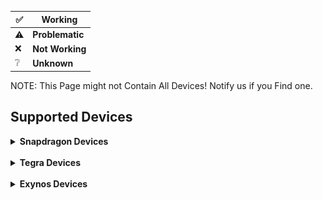 </details>


|✅|Working|
|-|-------|
|⚠️|**Problematic**|
|❌|**Not Working**|
|❔|**Unknown**|

NOTE: This Page might not Contain All Devices! Notify us if you Find one.

## Supported Devices

<details>
<summary><b><strong>Snapdragon Devices</strong></b></summary>

<br>

<details>
<summary><b><strong>Snapdragon 8 Gen 1/8+ Gen 1 Devices</strong></b></summary>

## Nothing Phone (2)

<img align="right" src="Resources/Pictures/Nothing-Phone-2.png" width="500" alt="Preview">

**State: Active** <br>
**Codename: pong** <br>
**Maintainers: [index986](https://github.com/index986)** <br>
**Contibuters: [Robotix](https://github.com/Robotix22/), [N1kroks](https://github.com/N1kroks)** <br>
**Testers: [index986](https://github.com/index986) [nokii1337](https://github.com/nokii1337), People from tg/discord nothing group**

### UEFI Status

|Feature|Description|State|
|:------|:----------|:---:|
|Display||✅|
|Internal Storage||✅|
|Side Buttons||✅|
|USB Host Mode||✅|
|USB Device Mode||❌|
|USB Power Delivery||❌|
|Mass Storage|Needs Device Mode|❌|
|Windows Boot||✅|
|Linux Boot||❌|

### OS Status

<table>
<tr><th>Windows</th></tr>
<tr><td>

|Feature|Description|State|
|:------|:----------|:---:|
|Internal Storage||✅|
|Side Buttons||❌|
|Proximity Sensor||❌|
|Light Sensor||❌|
|Accelerometer Sensor||❌|
|Compass Sensor||❌|
|Gyroscope Sensor||❌|
|Fingerprint Sensor||❌|
|NFC Sensor||❌|
|Temperature Sensor||❌|
|Battery||❌|
|USB Host Mode||✅|
|USB Device Mode||❌|
|USB Power Delivery||❌|
|Charging||❌|
|WLAN||❌|
|CPU|One Core Only|⚠️|
|Touchscreen||❌|
|Bluetooth||❌|
|GPS||❌|
|Speakers||❌|
|Microphone||❌|
|GPU||❌|
|Camera||❌|
|Mobile Data||❌|
|Display||✅|
|Vibration||❌|

</td></tr> </table>

## Xiaomi 12 Pro

<img align="right" src="Resources/Pictures/Xiaomi-12-Pro.png" width="500" alt="Preview">

**State: Active** <br>
**Codename: zeus** <br>
**Maintainers: [2petro](https://github.com/2Petro)** <br>
**Contibuters: [Robotix](https://github.com/Robotix22/), [2petro](https://github.com/2Petro)** <br>
**Testers: [2petro](https://github.com/2Petro)**

### UEFI Status

|Feature|Description|State|
|:------|:----------|:---:|
|Display||✅|
|Internal Storage||✅|
|Side Buttons||✅|
|USB Host Mode||❌|
|USB Device Mode||✅|
|USB Power Delivery||❌|
|Mass Storage||❔|
|Windows Boot||❌|
|Linux Boot||❌|

## Samsung Galaxy Tab S8 5G

<img align="right" src="Resources/Pictures/Samsung-Galaxy-Tab-S8-5G.png" width="500" alt="Preview">

**State: Inactive** <br>
**Codename: gts8** <br>
**Maintainer: None** <br>
**Contibuters: None** <br>
**Tester: None**

### UEFI Status

|Feature|Description|State|
|:------|:----------|:---:|
|Display||✅|
|Internal Storage||✅|
|Side Buttons|Pwr Button does not work|⚠️|
|USB Host Mode||❌|
|USB Device Mode||✅|
|USB Power Delivery||❌|
|Mass Storage||❔|
|SD Card||❌|
|Windows Boot||✅|
|Linux Boot||❌|

### OS Status

<table>
<tr><th>Windows</th></tr>
<tr><td>

|Feature|Description|State|
|:------|:----------|:---:|
|Internal Storage|Needs Special Setup|✅|
|SD Card||❌|
|Side Buttons||❌|
|Proximity Sensor||❌|
|Light Sensor||❌|
|Accelerometer Sensor||❌|
|Compass Sensor||❌|
|Gyroscope Sensor||❌|
|Fingerprint Sensor||❌|
|Hall Sensor||❌|
|Temperature Sensor||❌|
|Battery||❌|
|USB Host Mode||❌|
|USB Device Mode||❌|
|USB Power Delivery||❌|
|Charging||❌|
|WLAN||❌|
|CPU|Only One Core working right now|⚠️|
|Touchscreen||❌|
|Bluetooth||❌|
|GPS||❌|
|Speakers||❌|
|Microphone||❌|
|GPU||❌|
|Camera||❌|
|Mobile Data||❌|
|Display||✅|
|Vibration||❌|
|S Pen||❌|

</td></tr> </table>

  </summary>
</details>

<details>
<summary><b><strong>Snapdragon 888/888+ Devices</strong></b></summary>

## Samsung Galaxy Z Fold 3 5G

<img align="right" src="Resources/Pictures/Samsung-Galaxy-Z-Fold-3-5G.png" width="500" alt="Preview">

**State: Inactive** <br>
**Codename: q2q** <br>
**Maintainer: [Azkali](https://github.com/Azkali/)** <br>
**Contibuters: [Robotix](https://github.com/Robotix22/)** <br>
**Tester: [Azkali](https://github.com/Azkali/)**

### UEFI Status

|Feature|Description|State|
|:------|:----------|:---:|
|Display||✅|
|Internal Storage||✅|
|Side Buttons|Pwr Button does not work|⚠️|
|USB Host Mode||❌|
|USB Device Mode||✅|
|USB Power Delivery||❌|
|Mass Storage||❔|
|Windows Boot|Windows PE only|⚠️|
|Linux Boot||❌|

### OS Status

<table>
<tr><th>Windows</th></tr>
<tr><td>

|Feature|Description|State|
|:------|:----------|:---:|
|Internal Storage||❌|
|Side Buttons||❌|
|Proximity Sensor||❌|
|Light Sensor||❌|
|Accelerometer Sensor||❌|
|Compass Sensor||❌|
|Gyroscope Sensor||❌|
|Barometer Sensor||❌|
|Pedometer Sensor||❌|
|Geomagnetic Sensor||❌|
|Fingerprint Sensor||❌|
|Hall Sensor||❌|
|Heart Rate Sensor||❌|
|NFC Sensor||❌|
|Temperature Sensor||❌|
|Battery||❌|
|USB Host Mode||❌|
|USB Device Mode||❌|
|USB Power Delivery||❌|
|Charging||❌|
|WLAN||❌|
|CPU|Only One Core working right now|️⚠️|
|Touchscreen||❌|
|Bluetooth||❌|
|GPS||❌|
|Speakers||❌|
|Microphone||❌|
|GPU||❌|
|Camera||❌|
|Mobile Data||❌|
|Display||✅|
|Vibration||❌|

</td></tr> </table>

## Xiaomi Mi 11

<img align="right" src="Resources/Pictures/Xiaomi-Mi-11.png" width="500" alt="Preview">

**State: Inactive** <br>
**Codename: venus** <br>
**Maintainer: [Daniel224455/Daniel6745](https://github.com/Daniel224455/)** <br>
**Contibuters: [Robotix](https://github.com/Robotix22/)** <br>
**Tester: [Daniel224455/Daniel6745](https://github.com/Daniel224455/)**

### UEFI Status

|Feature|Description|State|
|:------|:----------|:---:|
|Display||✅|
|Internal Storage||✅|
|Side Buttons||✅|
|USB Host Mode||✅|
|USB Device Mode||❌|
|USB Power Delivery||❌|
|Mass Storage|Needs Device Mode|❌|
|Windows Boot|Windows PE only|⚠️|
|Linux Boot||❌|

### OS Status

<table>
<tr><th>Windows</th></tr>
<tr><td>

|Feature|Description|State|
|:------|:----------|:---:|
|Internal Storage||❌|
|Side Buttons||❌|
|Proximity Sensor||❌|
|Light Sensor||❌|
|Accelerometer Sensor||❌|
|Compass Sensor||❌|
|Gyroscope Sensor||❌|
|Barometer Sensor||❌|
|Geomagnetic Sensor||❌|
|Fingerprint Sensor||❌|
|Hall Sensor||❌|
|Gravity Sensor||❌|
|NFC Sensor||❌|
|Temperature Sensor||❌|
|Battery||❌|
|USB Host Mode||❌|
|USB Device Mode||❌|
|USB Power Delivery||❌|
|Charging||❌|
|WLAN||❌|
|CPU||✅|
|Touchscreen||❌|
|Bluetooth||❌|
|GPS||❌|
|Speakers||❌|
|Microphone||❌|
|GPU||❌|
|Camera||❌|
|Mobile Data||❌|
|Display||✅|
|Vibration||❌|

</td></tr> </table>

## Asus ROG Phone 5

<img align="right" src="Resources/Pictures/Asus-ROG-Phone-5.png" width="500" alt="Preview">

**State: Inactive** <br>
**Codename: i005d** <br>
**Maintainer: [alfaonyt](https://github.com/alfaonyt/)** <br>
**Contibuters: [Robotix](https://github.com/Robotix22/)** <br>
**Tester: [alfaonyt](https://github.com/alfaonyt/)**

### UEFI Status

|Feature|Description|State|
|:------|:----------|:---:|
|Display||✅|
|Internal Storage||✅|
|Side Buttons||✅|
|USB Host Mode||✅|
|USB Device Mode||❌|
|USB Power Delivery||❌|
|Mass Storage|Needs Device Mode|❌|
|Windows Boot||❌|
|Linux Boot||❌|

## Xiaomi 11T Pro

<img align="right" src="Resources/Pictures/Xiaomi-11T-Pro.png" width="500" alt="Preview">

**State: Active** <br>
**Codename: vili** <br>
**Maintainer: [Robotix](https://github.com/Robotix22/)** <br>
**Contibuters: None** <br>
**Tester: [Robotix](https://github.com/Robotix22/)**

### UEFI Status

|Feature|Description|State|
|:------|:----------|:---:|
|Display||✅|
|Internal Storage||✅|
|Side Buttons||✅|
|USB Host Mode||❌|
|USB Device Mode||✅|
|USB Power Delivery||❌|
|Mass Storage||✅|
|Windows Boot||✅|
|Linux Boot||❌|

### OS Status

<table>
<tr><th>Windows</th></tr>
<tr><td>

> NOTE: Only Windows Canary Builds that are Build Nr. 26090 or above work!

|Feature|Description|State|
|:------|:----------|:---:|
|Internal Storage||✅|
|Side Buttons||❌|
|Proximity Sensor||❌|
|Light Sensor||❌|
|Accelerometer Sensor||❌|
|Compass Sensor||❌|
|Gyroscope Sensor||❌|
|Barometer Sensor||❌|
|Geomagnetic Sensor||❌|
|Fingerprint Sensor||❌|
|Hall Sensor||❌|
|Gravity Sensor||❌|
|NFC Sensor||❌|
|Temperature Sensor||❌|
|Battery||❌|
|USB Host Mode||❌|
|USB Device Mode||❌|
|USB Power Delivery||❌|
|Charging||❌|
|WLAN||❌|
|CPU||✅|
|Touchscreen||❌|
|Bluetooth||❌|
|GPS||❌|
|Speakers||❌|
|Microphone||❌|
|GPU||❌|
|Camera||❌|
|Mobile Data||❌|
|Display||✅|
|Vibration||❌|

</td></tr> </table>

  </summary>
</details>

<details>
<summary><b><strong>Snapdragon 865/865+/870 Devices</strong></b></summary>

## Xiaomi Poco F3

<img align="right" src="Resources/Pictures/Xiaomi-Poco-F3.png" width="500" alt="Preview">

**State: Active** <br>
**Codename: alioth** <br>
**Maintainers: [AdrianoA3](https://github.com/AdrianoA3), [N1kroks](https://github.com/N1kroks)** <br>
**Contibuters: [Robotix](https://github.com/Robotix22/), [SwedMlite](https://github.com/SwedMlite), [hyusang](https://github.com/cloudsweets/)** <br>
**Testers: [AdrianoA3](https://github.com/AdrianoA3), [N1kroks](https://github.com/N1kroks)**

### UEFI Status

|Feature|Description|State|
|:------|:----------|:---:|
|Display||✅|
|Internal Storage||✅|
|Side Buttons||✅|
|USB Host Mode||✅|
|USB Device Mode||✅|
|USB Power Delivery||✅|
|Mass Storage|Unknown Issues|❌|
|Windows Boot||✅|
|Linux Boot||❌|

### OS Status

<table>
<tr><th>Windows</th></tr>
<tr><td>

> NOTE: Needs [Windows Drivers](https://github.com/N1kroks/SM8250-Drivers)!

|Feature|Description|State|
|:------|:----------|:---:|
|Internal Storage||✅|
|Side Buttons||✅|
|Proximity Sensor||❌|
|Light Sensor||❌|
|Accelerometer Sensor||❌|
|Compass Sensor||❌|
|Gyroscope Sensor||❌|
|Fingerprint Sensor||❌|
|NFC Sensor||❌|
|Battery||✅|
|USB Host Mode|Depends What Mode it was in UEFI.|✅|
|USB Device Mode|Depends What Mode it was in UEFI.|✅|
|USB Power Delivery|Depends What Mode it was in UEFI.|✅|
|Charging||❌|
|WLAN||❌|
|CPU||✅|
|Touchscreen||❌|
|Bluetooth||❌|
|GPS||❌|
|Speakers||❌|
|Microphone||❌|
|GPU||❌|
|Camera||❌|
|Mobile Data||❌|
|Display||✅|
|Vibration||❌|

</td></tr> </table>

## Realme GT NEO 2

<img align="right" src="Resources/Pictures/Realme-GT-NEO-2.png" width="500" alt="Preview">

**State: Active** <br>
**Codename: bitra** <br>
**Maintainers: [kubawis128](https://github.com/kubawis128)** <br>
**Contibuters: [Robotix](https://github.com/Robotix22/), [kubawis128](https://github.com/kubawis128)** <br>
**Testers: [kubawis128](https://github.com/kubawis128)**

### UEFI Status

|Feature|Description|State|
|:------|:----------|:---:|
|Display||✅|
|Internal Storage||✅|
|Side Buttons||✅|
|USB Host Mode||✅|
|USB Device Mode||❌|
|USB Power Delivery||❌|
|Mass Storage|Needs Device Mode|❌|
|Windows Boot||✅|
|Linux Boot||✅|

### OS Status

<table>
<tr><th>Windows</th><th>Linux</th></tr>
<tr><td>

|Feature|Description|State|
|:------|:----------|:---:|
|Internal Storage||✅|
|Side Buttons||❌|
|Proximity Sensor||❌|
|Light Sensor||❌|
|Accelerometer Sensor||❌|
|Compass Sensor||❌|
|Gyroscope Sensor||❌|
|Fingerprint Sensor||❌|
|NFC Sensor||❌|
|Temperature Sensor||❌|
|Battery||❌|
|USB Host Mode||✅|
|USB Device Mode||❌|
|USB Power Delivery||❌|
|Charging||❌|
|WLAN||❌|
|CPU||✅|
|Touchscreen||❌|
|Bluetooth||❌|
|GPS||❌|
|Speakers||❌|
|Microphone||❌|
|GPU||❌|
|Camera||❌|
|Mobile Data||❌|
|Display||✅|
|Vibration||❌|

</td><td>

|Feature|Description|State|
|:------|:----------|:---:|
|Internal Storage||✅|
|Side Buttons||❌|
|Proximity Sensor||❌|
|Light Sensor||❌|
|Accelerometer Sensor||❌|
|Compass Sensor||❌|
|Gyroscope Sensor||❌|
|Fingerprint Sensor||❌|
|NFC Sensor||❌|
|Temperature Sensor||❌|
|Battery||❌|
|USB Host Mode||✅|
|USB Device Mode||❌|
|USB Power Delivery||❌|
|Charging||❌|
|WLAN||❌|
|CPU||✅|
|Touchscreen||❌|
|Bluetooth||❌|
|GPS||❌|
|Speakers||❌|
|Microphone||❌|
|GPU||❌|
|Camera||❌|
|Mobile Data||❌|
|Display||✅|
|Vibration||❌|

</td></tr> </table>

## Lenovo Legion Tab Y700

<img align="right" src="Resources/Pictures/Lenovo-Legion-Tab-Y700.png" width="500" alt="Preview">

**State: Inactive** <br>
**Codename: 9707f** <br>
**Maintainer: None** <br>
**Contibuters: None** <br>
**Tester: None**

### UEFI Status

|Feature|Description|State|
|:------|:----------|:---:|
|Display||✅|
|Internal Storage||✅|
|Side Buttons||✅|
|USB Host Mode||✅|
|USB Device Mode||❌|
|USB Power Delivery||❌|
|Mass Storage|Needs Device Mode|❌|
|SD Card||❌|
|Windows Boot||✅|
|Linux Boot||❌|

### OS Status

<table>
<tr><th>Windows</th></tr>
<tr><td>

|Feature|Description|State|
|:------|:----------|:---:|
|Internal Storage||✅|
|SD Card||❌|
|Side Buttons||❌|
|Proximity Sensor||❌|
|Light Sensor||❌|
|Accelerometer Sensor||❌|
|Compass Sensor||❌|
|Gyroscope Sensor||❌|
|Fingerprint Sensor||❌|
|Hall Sensor||❌|
|Temperature Sensor||❌|
|Battery||❌|
|USB Host Mode||✅|
|USB Device Mode||❌|
|USB Power Delivery||❌|
|Charging||❌|
|WLAN||❌|
|CPU||✅|
|Touchscreen||❌|
|Bluetooth||❌|
|GPS||❌|
|Speakers||❌|
|3.5mm Audio Jack||❌|
|Microphone||❌|
|GPU||❌|
|Camera||❌|
|Mobile Data||❌|
|Display||✅|
|Vibration||❌|

</td></tr> </table>

## OnePlus 8T

<img align="right" src="Resources/Pictures/OnePlus-8T.png" width="500" alt="Preview">

**State: Inactive** <br>
**Codename: kebab** <br>
**Maintainer: None** <br>
**Contibuters: [Robotix](https://github.com/Robotix22/)** <br>
**Tester: None**

### UEFI Status

|Feature|Description|State|
|:------|:----------|:---:|
|Display||✅|
|Internal Storage||✅|
|Side Buttons||✅|
|USB Host Mode||✅|
|USB Device Mode||❌|
|USB Power Delivery||❌|
|Mass Storage|Needs Device Mode|❌|
|Windows Boot||✅|
|Linux Boot||❌|

### OS Status

<table>
<tr><th>Windows</th></tr>
<tr><td>

|Feature|Description|State|
|:------|:----------|:---:|
|Internal Storage||✅|
|Side Buttons||❌|
|Proximity Sensor||❌|
|Light Sensor||❌|
|Accelerometer Sensor||❌|
|Compass Sensor||❌|
|Gyroscope Sensor||❌|
|Fingerprint Sensor||❌|
|NFC Sensor||❌|
|Hall Sensor||❌|
|Temperature Sensor||❌|
|Battery||❌|
|USB Host Mode||✅|
|USB Device Mode||❌|
|USB Power Delivery||❌|
|Charging||❌|
|WLAN||❌|
|CPU||✅|
|Touchscreen||❌|
|Bluetooth||❌|
|GPS||❌|
|Speakers||❌|
|Microphone||❌|
|GPU||❌|
|Camera||❌|
|Mobile Data||❌|
|Display||✅|
|Vibration||❌|

</td></tr> </table>

## Xiaomi Pad 6

<img align="right" src="Resources/Pictures/Xiaomi-Pad-6.png" width="500" alt="Preview">

**State: Inactive** <br>
**Codename: pipa** <br>
**Maintainer: [6adp](https://github.com/6adp)** <br>
**Contibuters: [Statzar](https://github.com/Statzar), [N1kroks](https://github.com/N1kroks), [Robotix](https://github.com/Robotix22/)** <br>
**Tester: [6adp](https://github.com/6adp)**

### UEFI Status

|Feature|Description|State|
|:------|:----------|:---:|
|Display||✅|
|Internal Storage||✅|
|Side Buttons||✅|
|USB Host Mode||✅|
|USB Device Mode||✅|
|USB Power Delivery||✅|
|Mass Storage|Unknown Issues|❌|
|Windows Boot||✅|
|Linux Boot||✅|

### OS Status

<table>
<tr><th>Windows</th><th>Linux</th></tr>
<tr><td>

> NOTE: Needs [Windows Drivers](https://github.com/N1kroks/SM8250-Drivers)!

|Feature|Description|State|
|:------|:----------|:---:|
|Internal Storage||✅|
|Side Buttons||✅|
|Proximity Sensor||❌|
|Light Sensor||❌|
|Accelerometer Sensor||❌|
|Compass Sensor||❌|
|Gyroscope Sensor||❌|
|Hall Sensor||❌|
|Battery||✅|
|USB Host Mode|Depends What Mode it was in UEFI.|✅|
|USB Device Mode|Depends What Mode it was in UEFI.|✅|
|USB Power Delivery|Depends What Mode it was in UEFI.|✅|
|Charging||❌|
|WLAN||❌|
|CPU||✅|
|Touchscreen||❌|
|Bluetooth||❌|
|GPS||❌|
|Speakers||❌|
|Microphone||❌|
|GPU||❌|
|Camera||❌|
|Mobile Data||❌|
|Display||✅|
|Vibration||❌|

</td><td>

|Feature|Description|State|
|:------|:----------|:---:|
|Internal Storage||✅|
|Side Buttons||❌|
|Proximity Sensor||❌|
|Light Sensor||❌|
|Accelerometer Sensor||❌|
|Compass Sensor||❌|
|Gyroscope Sensor||❌|
|Hall Sensor||❌|
|Temperature Sensor||❌|
|Battery||❌|
|USB Host Mode|Depends What Mode it was in UEFI.|✅|
|USB Device Mode|Depends What Mode it was in UEFI.|✅|
|USB Power Delivery|Depends What Mode it was in UEFI.|✅|
|Charging||❌|
|WLAN||❌|
|CPU||✅|
|Touchscreen||❌|
|Bluetooth||❌|
|GPS||❌|
|Speakers||❌|
|Microphone||❌|
|GPU||❌|
|Camera||❌|
|Mobile Data||❌|
|Display||✅|
|Vibration||❌|

</td></tr> </table>

## Xiaomi Poco F2 Pro

<img align="right" src="Resources/Pictures/Xiaomi-Poco-F2-Pro.png" width="500" alt="Preview">

**State: Inactive** <br>
**Codename: lmi** <br>
**Maintainer: None** <br>
**Contibuters: None** <br>
**Tester: None**

### UEFI Status

|Feature|Description|State|
|:------|:----------|:---:|
|Display||✅|
|Internal Storage||✅|
|Side Buttons||✅|
|USB Host Mode||✅|
|USB Device Mode||❌|
|USB Power Delivery||✅|
|Mass Storage|Needs Device Mode|❌|
|Windows Boot||✅|
|Linux Boot||❌|

### OS Status

<table>
<tr><th>Windows</th></tr>
<tr><td>

> NOTE: Needs [Windows Drivers](https://github.com/N1kroks/SM8250-Drivers)!

|Feature|Description|State|
|:------|:----------|:---:|
|Internal Storage||✅|
|SD Card||❌|
|Side Buttons||✅|
|Proximity Sensor||❌|
|Light Sensor||❌|
|Accelerometer Sensor||❌|
|Compass Sensor||❌|
|Gyroscope Sensor||❌|
|Fingerprint Sensor||❌|
|Hall Sensor||❌|
|Battery||✅|
|USB Host Mode||✅|
|USB Device Mode||❌|
|USB Power Delivery||✅|
|Charging||✅|
|WLAN||❌|
|CPU||✅|
|Touchscreen||❌|
|Bluetooth||❌|
|GPS||❌|
|Speakers||❌|
|3.5mm Audio Jack||❌|
|Microphone||❌|
|GPU||❌|
|Camera||❌|
|Mobile Data||❌|
|Display||✅|
|Vibration||❌|

</td></tr> </table>

  </summary>
</details>

<details>
<summary><b><strong>Snapdragon 855/855+/860 Devices</strong></b></summary>

## OnePlus 7T Pro

<img align="right" src="Resources/Pictures/Oneplus-7T-Pro.png" width="500" alt="Preview">

**State: Inactive** <br>
**Codename: hotdog** <br>
**Maintainer: None** <br>
**Contibuters: None** <br>
**Tester: None**

### UEFI Status

|Feature|Description|State|
|:------|:----------|:---:|
|Display||✅|
|Internal Storage||✅|
|Side Buttons||✅|
|USB Host Mode||❌|
|USB Device Mode||✅|
|USB Power Delivery||❌|
|Mass Storage||❔|
|Windows Boot|Windows PE only|⚠️|
|Linux Boot||❌|

### OS Status

<table>
<tr><th>Windows</th></tr>
<tr><td>

|Feature|Description|State|
|:------|:----------|:---:|
|Internal Storage||❌|
|Side Buttons||❌|
|Proximity Sensor||❌|
|Light Sensor||❌|
|Accelerometer Sensor||❌|
|Compass Sensor||❌|
|Gyroscope Sensor||❌|
|Fingerprint Sensor||❌|
|Hall Sensor||❌|
|NFC Sensor||❌|
|Temperature Sensor||❌|
|Battery||❌|
|USB Host Mode||❌|
|USB Device Mode||❌|
|USB Power Delivery||❌|
|Charging||❌|
|WLAN||❌|
|CPU||✅|
|Touchscreen||❌|
|Bluetooth||❌|
|GPS||❌|
|Speakers||❌|
|Microphone||❌|
|GPU||❌|
|Camera||❌|
|Mobile Data||❌|
|Display||✅|
|Vibration||❌|

</td></tr> </table>

  </summary>
</details>

<details>

<summary><b><strong>Snapdragon 845 Devices</strong></b></summary>

## LG Velvet 4G

<img align="right" src="Resources/Pictures/LG-Velvet-caymanslm.png" width="300" alt="Preview">

**State: Active** <br>
**Codename: caymanslm** <br>
**Maintainer: [CodeLindro](https://github.com/leandrofriedrich/)** <br>
**Contibuter: None** <br>
**Tester: [CodeLindro](https://github.com/leandrofriedrich/)**

### UEFI Status

|Feature|Description|State|
|:------|:----------|:---:|
|Display||✅|
|UFS||✅|
|Side Buttons||✅|
|USB Host Mode||❌|
|USB Device Mode||✅|
|USB Power Delivery||❌|
|Mass Storage||❔|
|SD Card||❌|
|Windows Boot||✅|
|Linux Boot||❌|

### OS Status

<table>
<tr><th>Windows</th></tr>
<tr><td>

> NOTE: Needs Windows Drivers!

|Feature|Description|State|
|:------|:----------|:---:|
|Internal Storage||✅|
|SD Card||❌|
|Side Buttons||✅|
|Proximity Sensor||❌|
|Light Sensor||❌|
|Accelerometer Sensor||❌|
|Compass Sensor||❌|
|Fingerprint Sensor||❌|
|Hall Sensor||❌|
|NFC Sensor||❌|
|Temperature Sensor||❌|
|Battery||❌|
|USB Host Mode||✅|
|USB Device Mode||❌|
|USB Power Delivery||❌|
|Charging||✅|
|WLAN||❌|
|CPU||✅|
|Touchscreen||❌|
|Bluetooth||✅|
|GPS||❌|
|Speakers||❌|
|3.5mm Audio Jack||❌|
|Microphone||❌|
|GPU||❌|
|Camera||❌|
|Mobile Data||❌|
|Display||✅|
|Vibration||❌|

</td></tr> </table> 

## Xiaomi Mi 8 Pro

<img align="right" src="Resources/Pictures/Mi-8-Pro-equuleus.png" width="500" alt="Preview">

**State: Inactive** <br>
**Codename: equuleus** <br>
**Maintainer: None** <br>
**Contibuter: None** <br>
**Tester: None**

### UEFI Status

|Feature|Description|State|
|:------|:----------|:---:|
|Display||✅|
|UFS||✅|
|Side Buttons||✅|
|USB Host Mode||✅||
|USB Device Mode||❌|
|USB Power Delivery||❌|
|Mass Storage|Needs Device Mode|❌|
|Windows Boot||❌|
|Linux Boot||❌|
  </summary>
</details>

<details>
<summary><b><strong>Snapdragon 835 Devices</strong></b></summary>

## Sony Xperia XZ1

<img align="right" src="Resources/Pictures/Sony-Xperia-XZ1.png" width="500" alt="Preview">

**State: Active** <br>
**Codename: poplar** <br>
**Maintainer: None** <br>
**Contibuter: None** <br>
**Tester: None**

### UEFI Status

|Feature|Description|State|
|:------|:----------|:---:|
|Display||✅|
|Internal Storage|Disabled to prevent Wipe|✅|
|Side Buttons||✅|
|USB Host Mode||✅|
|USB Device Mode||❌|
|USB Power Delivery|Dies on Disconnect|⚠️|
|Mass Storage|Disabled to prevent Wipe|❌|
|SD Card||✅|
|Windows Boot|Windows PE only|⚠️|
|Linux Boot||✅|

### OS Status

<table>
<tr><th>Windows</th><th>Linux</th></tr>
<tr><td>

> NOTE: Needs Windows Drivers!

|Feature|Description|State|
|:------|:----------|:---:|
|Internal Storage|Probally Works if Enabled|❔|
|SD Card||✅|
|Side Buttons||❌|
|Proximity Sensor||❌|
|Light Sensor||❌|
|Accelerometer Sensor||❌|
|Compass Sensor||❌|
|Fingerprint Sensor||❌|
|Hall Sensor||❌|
|NFC Sensor||❌|
|Temperature Sensor||❌|
|Battery||❌|
|USB Host Mode||✅|
|USB Device Mode||❌|
|USB Power Delivery|Dies on Disconnect|⚠️|
|Charging||❌|
|WLAN||❌|
|CPU||✅|
|Touchscreen||❌|
|Bluetooth||❌|
|GPS||❌|
|Speakers||❌|
|3.5mm Audio Jack||❌|
|Microphone||❌|
|GPU||❌|
|Camera||❌|
|Mobile Data||❌|
|Display||✅|
|Vibration||❌|

</td><td>

> NOTE: Only Fedora Workstation and Arch Linux is Tested!

|Feature|Description|State|
|:------|:----------|:---:|
|Internal Storage|Probally Works if Enabled|❔|
|SD Card||❌|
|Side Buttons||❌|
|Proximity Sensor||❌|
|Light Sensor||❌|
|Accelerometer Sensor||❌|
|Compass Sensor||❌|
|Fingerprint Sensor||❌|
|Hall Sensor||❌|
|NFC Sensor||❌|
|Temperature Sensor||❌|
|Battery||❌|
|USB Host Mode||✅|
|USB Device Mode||❌|
|USB Power Delivery|Dies on Disconnect|⚠️|
|Charging||❌|
|WLAN||❌|
|CPU||✅|
|Touchscreen||❌|
|Bluetooth||❌|
|GPS||❌|
|Speakers||❌|
|3.5mm Audio Jack||❌|
|Microphone||❌|
|GPU||❌|
|Camera||❌|
|Mobile Data||❌|
|Display||✅|
|Vibration||❌|

</td></tr> </table>

  </summary>
</details>

<details>
<summary><b><strong>Snapdragon 7+ Gen 2 Devices</strong></b></summary>

## Xiaomi Poco F5/Redmi Note 12 Turbo

<img align="right" src="Resources/Pictures/Poco-F5.png" width="500" alt="Preview">

**State: Inactive** <br>
**Codename: marble** <br>
**Maintainers: [tagicmi](https://github.com/tagicmi)** <br>
**Contibuters: [Robotix](https://github.com/Robotix22/)** <br>
**Testers: [tagicmi](https://github.com/tagicmi), [bubyldian](https://github.com/bubyldian), [Xhdsos](https://github.com/Xhdsos)**

### UEFI Status

|Feature|Description|State|
|:------|:----------|:---:|
|Display||✅|
|Internal Storage||✅|
|Side Buttons||✅|
|USB Host Mode||✅|
|USB Device Mode||❌|
|USB Power Delivery||❌|
|Mass Storage|Needs Device Mode|❌|
|Windows Boot||✅|
|Linux Boot||❌|

### OS Status

<table>
<tr><th>Windows</th></tr>
<tr><td>

|Feature|Description|State|
|:------|:----------|:---:|
|Internal Storage||✅|
|Side Buttons||❌|
|Proximity Sensor||❌|
|Light Sensor||❌|
|Accelerometer Sensor||❌|
|Compass Sensor||❌|
|Gyroscope Sensor||❌|
|Fingerprint Sensor||❌|
|NFC Sensor||❌|
|Temperature Sensor||❌|
|Battery||❌|
|USB Host Mode||✅|
|USB Device Mode||❌|
|USB Power Delivery||❌|
|Charging||❌|
|WLAN||❌|
|CPU|One Core Only|⚠️|
|Touchscreen||❌|
|Bluetooth||❌|
|GPS||❌|
|Speakers||❌|
|Microphone||❌|
|GPU||❌|
|Camera||❌|
|Mobile Data||❌|
|Display||✅|
|Vibration||❌|

</td></tr> </table>

  </summary>
</details>

<details>
<summary><b><strong>Snapdragon 778G/778G+/782G Devices</strong></b></summary>

## Mi 11 Lite NE

<img align="right" src="Resources/Pictures/Xiaomi-Mi-11-Lite-NE.png" width="500" alt="Preview">

**State: Inactive** <br>
**Codename: lisa** <br>
**Maintainer: [ETCHDEV](https://github.com/ETCHDEV/)** <br>
**Contibuter: People from Group** <br>
**Tester: [ETCHDEV](https://github.com/ETCHDEV/)**

### UEFI Status

|Feature|Description|State|
|:------|:----------|:---:|
|Display||✅|
|Internal Storage||✅|
|Side Buttons||✅|
|USB Host Mode||❌|
|USB Device Mode||✅|
|USB Power Delivery||❌|
|Mass Storage||❔|
|SD Card||❌|
|Windows Boot||✅|
|Linux Boot||❌|

### OS Status

<table>
<tr><th>Windows</th></tr>
<tr><td>

> NOTE: Needs Windows Drivers!

|Feature|Description|State|
|:------|:----------|:---:|
|Internal Storage||✅|
|SD Card||❌|
|Side Buttons||✅|
|Proximity Sensor||❌|
|Light Sensor||❌|
|Accelerometer Sensor||❌|
|Compass Sensor||❌|
|Fingerprint Sensor||❌|
|Hall Sensor||❌|
|NFC Sensor||❌|
|Temperature Sensor||✅|
|Battery||❌|
|USB Host Mode||✅|
|USB Device Mode||❌|
|USB Power Delivery||❌|
|Charging||❌|
|WLAN||❌|
|CPU||✅|
|Touchscreen||❌|
|Bluetooth||✅|
|GPS||✅|
|Speakers||❌|
|Microphone||❌|
|GPU||❌|
|Camera||❌|
|Mobile Data||❌|
|Display||✅|
|Vibration||❌|

</td></tr> </table>

## Samsung Galaxy A52s 5G

<img align="right" src="Resources/Pictures/Samsung-Galaxy-A52s-5G.png" width="500" alt="Preview">

**State: Inactive** <br>
**Codename: a52sxq** <br>
**Maintainer: [arminask](https://github.com/arminask)** <br>
**Contibuters: [Robotix](https://github.com/Robotix22/), People from Group** <br>
**Testers: [arminask](https://github.com/arminask)**

### UEFI Status

|Feature|Description|State|
|:------|:----------|:---:|
|Display||✅|
|Internal Storage||❌|
|Side Buttons||✅|
|USB Host Mode||✅|
|USB Device Mode||❌|
|USB Power Delivery||❌|
|Mass Storage|Needs Device Mode|❌|
|SD Card||❌|
|Windows Boot||❌|
|Linux Boot||❌|

## Nothing Phone (1)

<img align="right" src="Resources/Pictures/Nothing-Phone-1-spacewar.png" width="500" alt="Preview">

**State: Active** <br>
**Codename: Spacewar** <br>
**Maintainer: [index986](https://github.com/index986)** <br>
**Contibuter: [Robotix](https://github.com/Robotix22/)** <br>
**Tester: Huananzhi, People from tg/discord nothing group**

### UEFI Status

|Feature|Description|State|
|:------|:----------|:---:|
|Display||✅|
|Internal Storage||✅|
|Side Buttons||✅|
|USB Host Mode||❔|
|USB Device Mode||❔||
|USB Power Delivery||❌|
|Mass Storage||❔|
|SD Card||❌|
|Windows Boot||❌||
|Linux Boot||❌|



  </summary>
</details>

<details>
<summary><b><strong>Snapdragon 730/730G/732G Devices</strong></b></summary>

## Lenovo Tab P11 Pro

<img align="right" src="Resources/Pictures/Lenovo-Tab-P11-Pro-2020.png" width="500" alt="Preview">

**State: Inactive** <br>
**Codename: j706f** <br>
**Maintainer: [hyusang](https://github.com/cloudsweets/)** <br>
**Contibuters: None** <br>
**Tester: [hyusang](https://github.com/cloudsweets/)**

### UEFI Status

|Feature|Description|State|
|:------|:----------|:---:|
|Display||✅|
|Internal Storage||✅|
|Side Buttons||✅|
|USB Host Mode||❌|
|USB Device Mode||✅|
|USB Power Delivery||❌|
|Mass Storage||❔|
|SD Card||❌|
|Windows Boot||✅|
|Linux Boot||❌|

### OS Status

<table>
<tr><th>Windows</th></tr>
<tr><td>

|Feature|Description|State|
|:------|:----------|:---:|
|Internal Storage||✅|
|SD Card||❌|
|Side Buttons||❌|
|Proximity Sensor||❌|
|Light Sensor||❌|
|Accelerometer Sensor||❌|
|Compass Sensor||❌|
|Gyroscope Sensor||❌|
|Fingerprint Sensor||❌|
|Hall Sensor||❌|
|Temperature Sensor||❌|
|Battery||❌|
|USB Host Mode||❌|
|USB Device Mode||❌|
|USB Power Delivery||❌|
|Charging||❌|
|WLAN||❌|
|CPU||✅|
|Touchscreen||❌|
|Bluetooth||❌|
|GPS||❌|
|Speakers||❌|
|3.5mm Audio Jack||❌|
|Microphone||❌|
|GPU||❌|
|Camera||❌|
|Mobile Data||❌|
|Display||✅|
|Vibration||❌|

</td></tr> </table>

## Xiaomi Redmi Note 12 Pro 4G

<img align="right" src="Resources/Pictures/Xiaomi-Redmi-Note-12-Pro-4G.png" width="500" alt="Preview">

**State: Inactive** <br>
**Codename: sweet_k6a** <br>
**Maintainer: None** <br>
**Contibuter: None** <br>
**Tester: None**

### UEFI Status

|Feature|Description|State|
|:------|:----------|:---:|
|Display||✅|
|Internal Storage||✅|
|Side Buttons||✅|
|USB Host Mode||❌|
|USB Device Mode||✅|
|USB Power Delivery||❌|
|Mass Storage||❔|
|SD Card||❌|
|Windows Boot||❌|
|Linux Boot||❌|

## POCO X3 NFC

<img align="right" src="Resources/Pictures/Xiaomi-Poco-X3-NFC.png" width="500" alt="Preview">

**State: Active** <br>
**Codename: surya** <br>
**Maintainer: remtrik** <br>
**Contibuter: None** <br>
**Tester: None**

### UEFI Status

|Feature|Description|State|
|:------|:----------|:---:|
|Display||✅|
|Touchscreen||❌|
|Internal Storage||✅|
|Side Buttons||✅|
|USB Host Mode||✅|
|USB Device Mode||❌|
|USB Power Delivery||❌|
|Mass Storage|Needs Device Mode|❌|
|SD Card||❌|
|Windows Boot||❌|
|Linux Boot||❌|

## Redmi Note 10 Pro

<img align="right" src="Resources/Pictures/Xiaomi-Redmi-Note-10-Pro.png" width="500" alt="Preview">

**State: Active** <br>
**Codename: sweet** <br>
**Maintainer: [remtrik](https://github.com/remtrik), [hiprivsid](https://github.com/hiprivsid)** <br>
**Contibuter: None** <br>
**Tester: None**

### UEFI Status

|Feature|Description|State|
|:------|:----------|:---:|
|Display||✅|
|Touchscreen||❌|
|Internal Storage||✅|
|Side Buttons||✅|
|USB Host Mode||✅|
|USB Device Mode||❌|
|USB Power Delivery||❌|
|Mass Storage|Needs Device Mode|❌|
|SD Card||❌|
|Windows Boot||❌|
|Linux Boot||❌|

## Xiaomi Mi 9T

<img align="right" src="Resources/Pictures/Mi-9T.png" width="500" alt="Preview">

**State: Active** <br>
**Codename: davinci** <br>
**Maintainer: [tagicmi](https://github.com/tagicmi)** <br>
**Contibuter: None** <br>
**Tester: [danya2271](https://github.com/danya2271)**

### UEFI Status

|Feature|Description|State|
|:------|:----------|:---:|
|Display||✅|
|Internal Storage||❌|
|Side Buttons|Volume buttons only|⚠️|
|USB Host Mode||❌|
|USB Device Mode||❌|
|USB Power Delivery||❌|
|Mass Storage|Needs Device Mode|❌|
|Windows Boot||❌|
|Linux Boot||❌|

  </summary>
</details>

<details>
<summary><b><strong>Snapdragon 720G Devices</strong></b></summary>

## Xiaomi Redmi Note 9 Pro / 9 Pro India / 9 Pro Max India / 10 Lite / 9S / Poco M2 Pro

<img align="right" src="Resources/Pictures/Xiaomi-Redmi-Note-9S.png" width="500" alt="Preview">

**State: Active** <br>
**Codename: miatoll** <br>
**Maintainer: [N1kroks](https://github.com/N1kroks/)** <br>
**Contibuters: None** <br>
**Tester: [N1kroks](https://github.com/N1kroks/)**

### UEFI Status

|Feature|Description|State|
|:------|:----------|:---:|
|Display||✅|
|Internal Storage||✅|
|Side Buttons||✅|
|USB Host Mode||✅|
|USB Device Mode||❌|
|USB Power Delivery||✅|
|Mass Storage|Needs Device Mode|❌|
|SD Card||✅|
|Windows Boot||✅|
|Linux Boot||✅|

### OS Status

<table>
<tr><th>Windows</th><th>Linux</th></tr>
<tr><td>

> NOTE: Needs [Windows Drivers](https://github.com/N1kroks/7xx-Drivers/releases/latest)!

|Feature|Description|State|
|:------|:----------|:---:|
|Internal Storage||✅|
|SD Card|Hot Plug dosen't work|⚠️|
|Side Buttons||✅|
|Proximity Sensor||❌|
|Light Sensor||❌|
|Accelerometer Sensor||❌|
|Compass Sensor||❌|
|Gyroscope Sensor||❌|
|Fingerprint Sensor||❌|
|NFC Sensor||❌|
|Battery||✅|
|USB Host Mode||✅|
|USB Device Mode||❌|
|USB Power Delivery||✅|
|Charging||❌|
|WLAN||✅|
|CPU||✅|
|Touchscreen||✅|
|Bluetooth||✅|
|GPS||✅|
|Speakers||❌|
|3.5mm Audio Jack||❌|
|Microphone||❌|
|GPU||✅|
|Camera||❌|
|Mobile Data||✅|
|Display||✅|
|Vibration||❌|

</td><td>

> NOTE: Needs [Linux Fork](https://github.com/N1kroks/linux-7125)!

|Feature|Description|State|
|:------|:----------|:---:|
|Internal Storage||✅|
|SD Card||✅|
|Side Buttons||✅|
|Proximity Sensor||❌|
|Light Sensor||❌|
|Accelerometer Sensor||❌|
|Compass Sensor||❌|
|Gyroscope Sensor||❌|
|Fingerprint Sensor||❌|
|NFC Sensor||❌|
|Battery||✅|
|USB Host Mode||✅|
|USB Device Mode||❌|
|USB Power Delivery||✅|
|Charging||❌|
|WLAN||✅|
|CPU||✅|
|Touchscreen||❌|
|Bluetooth||❌|
|GPS||❌|
|Speakers||✅|
|3.5mm Audio Jack||❌|
|Microphone||❌|
|GPU||✅|
|Camera||❌|
|Mobile Data||✅|
|Display||✅|
|Vibration||❌|

</td></tr> </table>

  </summary>
</details>

<details>
<summary><b><strong>Snapdragon 680/685 Devices</strong></b></summary>

## Xiaomi Redmi 10C

<img align="right" src="Resources/Pictures/Xiaomi-Redmi-10C.png" width="500" alt="Preview">

**State: Inactive** <br>
**Codename: fog** <br>
**Maintainer: [Statzar](https://github.com/Statzar)** <br>
**Contibuters: None** <br>
**Tester: [Statzar](https://github.com/Statzar)**

### UEFI Status

|Feature|Description|State|
|:------|:----------|:---:|
|Display||✅|
|Internal Storage||✅|
|Side Buttons||✅|
|USB Host Mode||✅|
|USB Device Mode||❌|
|USB Power Delivery||❌|
|Mass Storage|Needs Device Mode|❌|
|SD Card||✅|
|Windows Boot||✅|
|Linux Boot||✅|

### OS Status

<table>
<tr><th>Windows</th><th>Linux</th></tr>
<tr><td>

|Feature|Description|State|
|:------|:----------|:---:|
|Internal Storage||✅|
|SD Card||❌|
|Side Buttons||❌|
|Proximity Sensor||❌|
|Light Sensor||❌|
|Accelerometer Sensor||❌|
|Compass Sensor||❌|
|Fingerprint Sensor||❌|
|NFC Sensor||❌|
|Temperature Sensor||❌|
|Battery||❌|
|USB Host Mode||✅|
|USB Device Mode||❌|
|USB Power Delivery||❌|
|Charging||❌|
|WLAN||❌|
|CPU||✅|
|Touchscreen||❌|
|Bluetooth||❌|
|GPS||❌|
|Speakers||❌|
|3.5mm Audio Jack||❌|
|Microphone||❌|
|GPU||❌|
|Camera||❌|
|Mobile Data||❌|
|Display||✅|
|Vibration||❌|

</td><td>

|Feature|Description|State|
|:------|:----------|:---:|
|Internal Storage||✅|
|SD Card||❌|
|Side Buttons||❌|
|Proximity Sensor||❌|
|Light Sensor||❌|
|Accelerometer Sensor||❌|
|Compass Sensor||❌|
|Fingerprint Sensor||❌|
|NFC Sensor||❌|
|Temperature Sensor||❌|
|Battery||❌|
|USB Host Mode||✅|
|USB Device Mode||❌|
|USB Power Delivery||❌|
|Charging||❌|
|WLAN||❌|
|CPU||✅|
|Touchscreen||❌|
|Bluetooth||❌|
|GPS||❌|
|Speakers||❌|
|3.5mm Audio Jack||❌|
|Microphone||❌|
|GPU||❌|
|Camera||❌|
|Mobile Data||❌|
|Display||✅|
|Vibration||❌|

</td></tr> </table>

## Xiaomi Redmi Note 12

<img align="right" src="Resources/Pictures/Xiaomi-Redmi-Note-12.png" width="500" alt="Preview">

**State: Inactive** <br>
**Codename: tapas** <br>
**Maintainer: [6adp](https://github.com/6adp)** <br>
**Contibuters: [Statzar](https://github.com/Statzar)** <br>
**Tester: [6adp](https://github.com/6adp)**

### UEFI Status

|Feature|Description|State|
|:------|:----------|:---:|
|Display||✅|
|Internal Storage||✅|
|Side Buttons||✅|
|USB Host Mode||✅|
|USB Device Mode||❌|
|USB Power Delivery||❌|
|Mass Storage|Needs Device Mode|❌|
|SD Card||✅|
|Windows Boot||✅|
|Linux Boot||✅|

### OS Status

<table>
<tr><th>Windows</th><th>Linux</th></tr>
<tr><td>

|Feature|Description|State|
|:------|:----------|:---:|
|Internal Storage||✅|
|SD Card||❌|
|Side Buttons||❌|
|Proximity Sensor||❌|
|Light Sensor||❌|
|Accelerometer Sensor||❌|
|Compass Sensor||❌|
|Fingerprint Sensor||❌|
|NFC Sensor||❌|
|Temperature Sensor||❌|
|Battery||❌|
|USB Host Mode||✅|
|USB Device Mode||❌|
|USB Power Delivery||❌|
|Charging||❌|
|WLAN||❌|
|CPU||✅|
|Touchscreen||❌|
|Bluetooth||❌|
|GPS||❌|
|Speakers||❌|
|3.5mm Audio Jack||❌|
|Microphone||❌|
|GPU||❌|
|Camera||❌|
|Mobile Data||❌|
|Display||✅|
|Vibration||❌|

</td><td>

|Feature|Description|State|
|:------|:----------|:---:|
|Internal Storage||✅|
|SD Card||❌|
|Side Buttons||❌|
|Proximity Sensor||❌|
|Light Sensor||❌|
|Accelerometer Sensor||❌|
|Compass Sensor||❌|
|Fingerprint Sensor||❌|
|NFC Sensor||❌|
|Temperature Sensor||❌|
|Battery||❌|
|USB Host Mode||✅|
|USB Device Mode||❌|
|USB Power Delivery||❌|
|Charging||❌|
|WLAN||❌|
|CPU||✅|
|Touchscreen||❌|
|Bluetooth||❌|
|GPS||❌|
|Speakers||❌|
|3.5mm Audio Jack||❌|
|Microphone||❌|
|GPU||❌|
|Camera||❌|
|Mobile Data||❌|
|Display||✅|
|Vibration||❌|

</td></tr> </table>

## Xiaomi Redmi Note 11

<img align="right" src="Resources/Pictures/Xiaomi-Redmi-Note-11.png" width="500" alt="Preview">

**State: Inactive** <br>
**Codename: spes** <br>
**Maintainer: [Statzar](https://github.com/Statzar)** <br>
**Contibuters: None** <br>
**Tester: [Statzar](https://github.com/Statzar)**

### UEFI Status

|Feature|Description|State|
|:------|:----------|:---:|
|Display||✅|
|Internal Storage||✅|
|Side Buttons||✅|
|USB Host Mode||✅|
|USB Device Mode||❌|
|USB Power Delivery||❌|
|Mass Storage|Needs Device Mode|❌|
|SD Card||✅|
|Windows Boot||✅|
|Linux Boot||✅|

### OS Status

<table>
<tr><th>Windows</th><th>Linux</th></tr>
<tr><td>

|Feature|Description|State|
|:------|:----------|:---:|
|Internal Storage||✅|
|SD Card||❌|
|Side Buttons||❌|
|Proximity Sensor||❌|
|Light Sensor||❌|
|Accelerometer Sensor||❌|
|Compass Sensor||❌|
|Gyroscope Sensor||❌|
|Fingerprint Sensor||❌|
|NFC Sensor||❌|
|Temperature Sensor||❌|
|Battery||❌|
|USB Host Mode||✅|
|USB Device Mode||❌|
|USB Power Delivery||❌|
|Charging||❌|
|WLAN||❌|
|CPU||✅|
|Touchscreen||❌|
|Bluetooth||❌|
|GPS||❌|
|Speakers||❌|
|3.5mm Audio Jack||❌|
|Microphone||❌|
|GPU||❌|
|Camera||❌|
|Mobile Data||❌|
|Display||✅|
|Vibration||❌|

</td><td>

|Feature|Description|State|
|:------|:----------|:---:|
|Internal Storage||✅|
|SD Card||❌|
|Side Buttons||❌|
|Proximity Sensor||❌|
|Light Sensor||❌|
|Accelerometer Sensor||❌|
|Compass Sensor||❌|
|Gyroscope Sensor||❌|
|Fingerprint Sensor||❌|
|NFC Sensor||❌|
|Temperature Sensor||❌|
|Battery||❌|
|USB Host Mode||✅|
|USB Device Mode||❌|
|USB Power Delivery||❌|
|Charging||❌|
|WLAN||❌|
|CPU||✅|
|Touchscreen||❌|
|Bluetooth||❌|
|GPS||❌|
|Speakers||❌|
|3.5mm Audio Jack||❌|
|Microphone||❌|
|GPU||❌|
|Camera||❌|
|Mobile Data||❌|
|Display||✅|
|Vibration||❌|

</td></tr> </table>

  </summary>
</details>

<details>
<summary><b><strong>Snapdragon 665 Devices</strong></b></summary>

## Xiaomi Mi A3

<img align="right" src="Resources/Pictures/Xiaomi-Mi-A3.png" width="500" alt="Preview">

**State: Inactive** <br>
**Codename: laurel_sprout** <br>
**Maintainer: None** <br>
**Contibuters: None** <br>
**Tester: None**

### UEFI Status

|Feature|Description|State|
|:------|:----------|:---:|
|Display||✅|
|Internal Storage||✅|
|Side Buttons||✅|
|USB Host Mode||❌|
|USB Device Mode||✅|
|USB Power Delivery||❌|
|Mass Storage||❔|
|SD Card||❌|
|Windows Boot||❌|
|Linux Boot||❌|

## Xiaomi Redmi Note 8/8T

<img align="right" src="Resources/Pictures/Xiaomi-Redmi-Note-8.png" width="500" alt="Preview">

**State: Inactive** <br>
**Codename: ginkgo** <br>
**Maintainer: None** <br>
**Contibuters: [SwedMlite](https://github.com/SwedMlite)** <br>
**Testers: None**

### UEFI Status

|Feature|Description|State|
|:------|:----------|:---:|
|Display||✅|
|Internal Storage||✅|
|Side Buttons||✅|
|USB Host Mode||✅|
|USB Device Mode||❌|
|USB Power Delivery||✅|
|Mass Storage|Needs Device Mode|❌|
|SD Card||❌|
|Windows Boot||✅|
|Linux Boot||❌|

### OS Status

<table>
<tr><th>Windows</th></tr>
<tr><td>

|Feature|Description|State|
|:------|:----------|:---:|
|Internal Storage||✅|
|SD Card||❌|
|Side Buttons||❌|
|Proximity Sensor||❌|
|Light Sensor||❌|
|Accelerometer Sensor||❌|
|Gyroscope Sensor||❌|
|Fingerprint Sensor||❌|
|Temperature Sensor||❌|
|Battery||❌|
|USB Host Mode||✅|
|USB Device Mode||❌|
|USB Power Delivery||✅|
|Charging||❌|
|WLAN||❌|
|CPU|4 Cores only|⚠️|
|Touchscreen||❌|
|Bluetooth||❌|
|GPS||❌|
|Speakers||❌|
|3.5mm Audio Jack||❌|
|Microphone||❌|
|GPU||❌|
|Camera||❌|
|Mobile Data||❌|
|Display||✅|
|Vibration||❌|

</td></tr> </table>

  </summary>
</details>

<details>
<summary><b><strong>Snapdragon 662 Devices</strong></b></summary>

## Motorola Moto G9 Power

<img align="right" src="Resources/Pictures/Motorola-Moto-G9-Power.png" width="400" alt="Preview">

**State: Inactive** <br>
**Codename: cebu** <br>
**Maintainer: hiprivsid, remtrik** <br>
**Contibuters: hiprivsid, remtrik** <br>
**Tester: hiprivsid**

### UEFI Status

|Feature|Description|State|
|:------|:----------|:---:|
|Display||✅|
|Internal Storage||✅|
|Side Buttons|Works|✅|
|USB Host Mode||✅|
|USB Device Mode||❌|
|USB Power Delivery||❌|
|Mass Storage|Needs Device Mode|❌|
|SD Card||❌|
|Windows Boot||❌|
|Linux Boot||❌|

## Motorola Moto G30

<img align="right" src="Resources/Pictures/Motorola-Moto-G30.png" width="500" alt="Preview">

**State: Inactive** <br>
**Codename: caprip** <br>
**Maintainer: None** <br>
**Contibuters: None** <br>
**Tester: None**

### UEFI Status

|Feature|Description|State|
|:------|:----------|:---:|
|Display||✅|
|Internal Storage||✅|
|Side Buttons|Pwr Button is Mapped as SUSPEND|⚠️|
|USB Host Mode||❌|
|USB Device Mode||✅|
|USB Power Delivery||❌|
|Mass Storage||❔|
|SD Card||❌|
|Windows Boot||✅|
|Linux Boot||❌|

### OS Status

<table>
<tr><th>Windows</th></tr>
<tr><td>

|Feature|Description|State|
|:------|:----------|:---:|
|Internal Storage||✅|
|SD Card||❌|
|Side Buttons||❌|
|Proximity Sensor||❌|
|Light Sensor||❌|
|Accelerometer Sensor||❌|
|Gyroscope Sensor||❌|
|Fingerprint Sensor||❌|
|NFC Sensor||❌|
|Temperature Sensor||❌|
|Battery||❌|
|USB Host Mode||❌|
|USB Device Mode||❌|
|USB Power Delivery||❌|
|Charging||❌|
|WLAN||❌|
|CPU|4 Cores only|⚠️|
|Touchscreen||❌|
|Bluetooth||❌|
|GPS||❌|
|Speakers||❌|
|3.5mm Audio Jack||❌|
|Microphone||❌|
|GPU||❌|
|Camera||❌|
|Mobile Data||❌|
|Display||✅|
|Vibration||❌|

</td></tr> </table>

## Xiaomi Redmi 9T

<img align="right" src="Resources/Pictures/Xiaomi-Redmi-9T.png" width="500" alt="Preview">

**State: Inactive** <br>
**Codename: lime** <br>
**Maintainer: None** <br>
**Contibuters: None** <br>
**Tester: None**

### UEFI Status

|Feature|Description|State|
|:------|:----------|:---:|
|Display||✅|
|Internal Storage||✅|
|Side Buttons||✅|
|USB Host Mode||✅|
|USB Device Mode||❌|
|USB Power Delivery||✅|
|Mass Storage|Needs Device Mode|❌|
|SD Card||❌|
|Windows Boot|Windows PE only|⚠️|
|Linux Boot||❌|

### OS Status

<table>
<tr><th>Windows</th></tr>
<tr><td>

|Feature|Description|State|
|:------|:----------|:---:|
|Internal Storage||❌|
|SD Card||❌|
|Side Buttons||❌|
|Proximity Sensor||❌|
|Light Sensor||❌|
|Accelerometer Sensor||❌|
|Compass Sensor||❌|
|Gyroscope Sensor||❌|
|Fingerprint Sensor||❌|
|NFC Sensor||❌|
|Temperature Sensor||❌|
|Battery||❌|
|USB Host Mode||✅|
|USB Device Mode||❌|
|USB Power Delivery||✅|
|Charging||❌|
|WLAN||❌|
|CPU|4 Cores only|⚠️|
|Touchscreen||❌|
|Bluetooth||❌|
|GPS||❌|
|Speakers||❌|
|3.5mm Audio Jack||❌|
|Microphone||❌|
|GPU||❌|
|Camera||❌|
|Mobile Data||❌|
|Display||✅|
|Vibration||❌|

</td></tr> </table>

  </summary>
</details>

<details>
<summary><b><strong>Snapdragon 660/636/630 Devices</strong></b></summary>

## Xiaomi Mi Max 3

<img align="right" src="Resources/Pictures/Xiaomi-Mi-Max-3.png" width="500" alt="Preview">

**State: Inactive** <br>
**Codename: nitrogen** <br>
**Maintainer: [AistopGit](https://github.com/AistopGit)** <br>
**Contibuters: [Robotix](https://github.com/Robotix22/)** <br>
**Tester: [AistopGit](https://github.com/AistopGit)**

### UEFI Status

|Feature|Description|State|
|:------|:----------|:---:|
|Display||✅|
|Internal Storage||✅|
|Side Buttons||✅|
|USB Host Mode||❌|
|USB Device Mode||✅|
|USB Power Delivery||✅|
|Mass Storage||❔|
|SD Card||✅|
|Windows Boot||✅|
|Linux Boot||✅|

### OS Status

<table>
<tr><th>Windows</th><th>Linux</th></tr>
<tr><td>

|Feature|Description|State|
|:------|:----------|:---:|
|Internal Storage||❌|
|SD Card||❌|
|Side Buttons||❌|
|Proximity Sensor||❌|
|Light Sensor||❌|
|Accelerometer Sensor||❌|
|Compass Sensor||❌|
|Gyroscope Sensor||❌|
|Fingerprint Sensor||❌|
|Hall Sensor||❌|
|Temperature Sensor||❌|
|Battery||❌|
|USB Host Mode|Depends What Mode it was in UEFI.|✅|
|USB Device Mode|Depends What Mode it was in UEFI.|✅|
|USB Power Delivery|Depends What Mode it was in UEFI.|✅|
|Charging||❌|
|WLAN||❌|
|CPU||✅|
|Touchscreen||❌|
|Bluetooth||❌|
|GPS||❌|
|Speakers||❌|
|3.5mm Audio Jack||❌|
|Microphone||❌|
|GPU||❌|
|Camera||❌|
|Mobile Data||❌|
|Display||✅|
|Vibration||❌|

</td><td>

|Feature|Description|State|
|:------|:----------|:---:|
|Internal Storage||❌|
|SD Card||❌|
|Side Buttons||❌|
|Proximity Sensor||❌|
|Light Sensor||❌|
|Accelerometer Sensor||❌|
|Compass Sensor||❌|
|Gyroscope Sensor||❌|
|Fingerprint Sensor||❌|
|Hall Sensor||❌|
|Temperature Sensor||❌|
|Battery||❌|
|USB Host Mode|Depends What Mode it was in UEFI.|✅|
|USB Device Mode|Depends What Mode it was in UEFI.|✅|
|USB Power Delivery|Depends What Mode it was in UEFI.|✅|
|Charging||❌|
|WLAN||❌|
|CPU||✅|
|Touchscreen||❌|
|Bluetooth||❌|
|GPS||❌|
|Speakers||❌|
|3.5mm Audio Jack||❌|
|Microphone||❌|
|GPU||❌|
|Camera||❌|
|Mobile Data||❌|
|Display||✅|
|Vibration||❌|

</td></tr> </table>


## Xiaomi Redmi Note 7

<img align="right" src="Resources/Pictures/Xiaomi-Redmi-Note-7.png" width="500" alt="Preview">

**State: Active** <br>
**Codename: lavender** <br>
**Maintainer: [index986 (a.k.a govro150)](https://github.com/index986)** <br>
**Contibuters: None** <br>
**Tester: [index986 (a.k.a govro150)](https://github.com/index986)**

### UEFI Status

|Feature|Description|State|
|:------|:----------|:---:|
|Display||✅|
|Internal Storage||✅|
|Side Buttons||✅|
|USB Host Mode||❌|
|USB Device Mode||✅|
|USB Power Delivery|Unstable if fastboot boot used|⚠️|
|Mass Storage||✅|
|SD Card||✅|
|Windows Boot|Windows PE only|⚠️|
|Linux Boot||❔|

  </summary>
</details>

  </summary>
</details>


<br>
<details>
<summary><b><strong>Tegra Devices</strong></b></summary>

<br>

<details>
<summary><b><strong>Tegra X1 Devices</strong></b></summary>

## Nintendo Switch

<img align="right" src="Resources/Pictures/Nintendo-Switch.png" width="500" alt="Preview">

**State: Inactive** <br>
**Codename: HAC-001** <br>
**Maintainer: [Robotix](https://github.com/Robotix22/)** <br>
**Contibuters: None** <br>
**Tester: [Robotix](https://github.com/Robotix22/)**

### UEFI Status

|Feature|Description|State|
|:------|:----------|:---:|
|Display|Wrong Orientation|⚠️|
|Internal Storage||❌|
|Joy Cons||❌|
|Side Buttons|No Power Button|⚠️|
|USB Host Mode||❌|
|USB Device Mode||❌|
|USB Power Delivery||❌|
|SD Card||❌|
|Windows Boot||❌|
|Linux Boot||❌|

  </summary>
</details>

<details>
<summary><b><strong>Tegra 3 Devices</strong></b></summary>

## Microsoft Surface RT

<img align="right" src="Resources/Pictures/Microsoft-Surface-RT.png" width="500" alt="Preview">

**State: Inactive** <br>
**Codename: oemk** <br>
**Maintainer: None** <br>
**Contibuters: None** <br>
**Tester: None**

### UEFI Status

|Feature|Description|State|
|:------|:----------|:---:|
|Display||✅|
|Internal Storage||❌|
|Touchcover||❌|
|Side Buttons||❌|
|USB Host Mode||❌|
|USB Device Mode||❌|
|USB Power Delivery||❌|
|SD Card||❌|
|Windows Boot||❌|
|Linux Boot||❌|

## Lenovo IdeaPad Yoga 11

<img align="right" src="Resources/Pictures/Lenovo-IdeaPad-Yoga-11.png" width="500" alt="Preview">

**State: Inactive** <br>
**Codename: Venus** <br>
**Maintainer: None** <br>
**Contibuters: None** <br>
**Tester: None**

### UEFI Status

|Feature|Description|State|
|:------|:----------|:---:|
|Display||✅|
|Internal Storage||❌|
|Keyboard|Some Features are missing|⚠️|
|Side Buttons||❔|
|USB Host Mode||❌|
|USB Device Mode||❌|
|USB Power Delivery||❌|
|SD Card||❌|
|Windows Boot||❌|
|Linux Boot||❌|

  </summary>
</details>

  </summary>
</details>

<br>

<details>
<summary><b><strong>Exynos Devices</strong></b></summary>

<br>

<details>
<summary><b><strong>Exynos 9830 Devices</strong></b></summary>

## Samsung Galaxy Note 20 5G

<img align="right" src="Resources/Pictures/Samsung-Galaxy-Note20-5G.png" width="250" alt="Preview">

**State: Inactive** <br>
**Codename: c1s** <br>
**Maintainer: [BotchedRPR](https://github.com/BotchedRPR/)** <br>
**Contibuters: [halal-beef](https://github.com/halal-beef/)** <br>
**Tester: [BotchedRPR](https://github.com/BotchedRPR/)**

### UEFI Status

|Feature|Description|State|
|:------|:----------|:---:|
|Display||✅|
|Internal Storage||❌|
|Side Buttons||✅|
|USB Host Mode||❌|
|USB Device Mode||❌|
|USB Power Delivery||❌|
|SD Card||❌|
|Windows Boot||❌|
|Linux Boot||❌|

## Samsung Galaxy S20 5G

<img align="right" src="Resources/Pictures/Samsung-Galaxy-S20-5G.png" width="500" alt="Preview">

**State: Inactive** <br>
**Codename: x1s** <br>
**Maintainer: [halal-beef](https://github.com/halal-beef/)** <br>
**Contibuters: None** <br>
**Tester: [halal-beef](https://github.com/halal-beef/)**

### UEFI Status

|Feature|Description|State|
|:------|:----------|:---:|
|Display||✅|
|Internal Storage||❌|
|Side Buttons||✅|
|USB Host Mode||❌|
|USB Device Mode||❌|
|USB Power Delivery||❌|
|SD Card||❌|
|Windows Boot||❌|
|Linux Boot||❌|

  </summary>
</details>

<details>
<summary><b><strong>Exynos 9820 Devices</strong></b></summary>

## Samsung Galaxy S10

<img align="right" src="Resources/Pictures/Samsung-Galaxy-S10.png" width="500" alt="Preview">

**State: Inactive** <br>
**Codename: beyond1lte** <br>
**Maintainer: [Robotix](https://github.com/Robotix22/)** <br>
**Contibuters: None** <br>
**Tester: [Robotix](https://github.com/Robotix22/)**

### UEFI Status

|Feature|Description|State|
|:------|:----------|:---:|
|Display||✅|
|Internal Storage||❌|
|Side Buttons||✅|
|USB Host Mode||❌|
|USB Device Mode||❌|
|USB Power Delivery||❌|
|SD Card||❌|
|Windows Boot||❌|
|Linux Boot||❌|

  </summary>
</details>

<details>
<summary><b><strong>Exynos 9810 Devices</strong></b></summary>

## Samsung Galaxy S9

<img align="right" src="Resources/Pictures/Samsung-Galaxy-S9.png" width="500" alt="Preview">

**State: Inactive** <br>
**Codename: starlte** <br>
**Maintainer: None** <br>
**Contibuters: None** <br>
**Tester: None**

### UEFI Status

|Feature|Description|State|
|:------|:----------|:---:|
|Display||✅|
|Internal Storage||❌|
|Side Buttons||✅|
|USB Host Mode||❌|
|USB Device Mode||❌|
|USB Power Delivery||❌|
|SD Card||❌|
|Windows Boot||❌|
|Linux Boot||❌|

  </summary>
</details>

<details>
<summary><b><strong>Exynos 7885 Devices</strong></b></summary>

## Samsung Galaxy A10

<img align="right" src="Resources/Pictures/Samsung-Galaxy-A10.png" width="500" alt="Preview">

**State: Inactive** <br>
**Codename: a10** <br>
**Maintainer: [snaccy](https://github.com/sonic011gamer/)** <br>
**Contibuters: None** <br>
**Tester: [snaccy](https://github.com/sonic011gamer/)**

### UEFI Status

|Feature|Description|State|
|:------|:----------|:---:|
|Display||✅|
|Internal Storage||❌|
|Side Buttons||✅|
|USB Host Mode||❌|
|USB Device Mode||❌|
|USB Power Delivery||❌|
|SD Card||❌|
|Windows Boot||❌|
|Linux Boot||❌|

## Samsung Galaxy A7

<img align="right" src="Resources/Pictures/Samsung-Galaxy-A7.png" width="500" alt="Preview">

**State: Inactive** <br>
**Codename: a7** <br>
**Maintainer: [Icesito](https://github.com/Icesito68/)** <br>
**Contibuters: None** <br>
**Tester: [Icesito](https://github.com/Icesito68/)**

### UEFI Status

|Feature|Description|State|
|:------|:----------|:---:|
|Display||✅|
|Internal Storage||❌|
|Side Buttons||✅|
|USB Host Mode||❌|
|USB Device Mode||❌|
|USB Power Delivery||❌|
|SD Card||❌|
|Windows Boot||❌|
|Linux Boot||❌|

  </summary>
</details>

  </summary>
</details>
